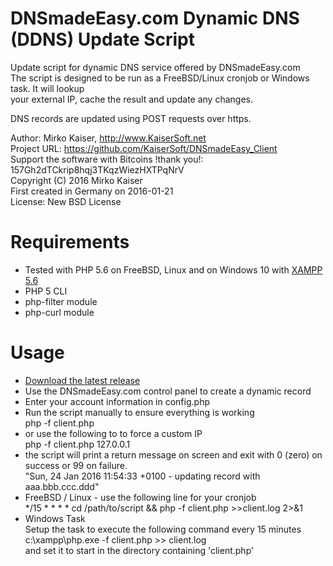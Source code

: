 DNSmadeEasy.com Dynamic DNS (DDNS) Update Script
================================================
Update script for dynamic DNS service offered by DNSmadeEasy.com    
The script is designed to be run as a FreeBSD/Linux cronjob or Windows task. It will lookup    
your external IP, cache the result and update any changes.   
    
DNS records are updated using POST requests over https.   
    
Author: Mirko Kaiser, http://www.KaiserSoft.net   
Project URL: https://github.com/KaiserSoft/DNSmadeEasy_Client    
Support the software with Bitcoins !thank you!: 157Gh2dTCkrip8hqj3TKqzWiezHXTPqNrV    
Copyright (C) 2016 Mirko Kaiser    
First created in Germany on 2016-01-21    
License: New BSD License    
    

Requirements
============
* Tested with PHP 5.6 on FreeBSD, Linux and on Windows 10 with [XAMPP 5.6](https://www.apachefriends.org/index.html)
* PHP 5 CLI
* php-filter module
* php-curl module


Usage
=====
*  [Download the latest release](https://github.com/KaiserSoft/DNSmadeEasy_Client/archive/2016-01-24.zip)
*  Use the DNSmadeEasy.com control panel to create a dynamic record
*  Enter your account information in config.php
*  Run the script manually to ensure everything is working    
   php -f client.php    
* or use the following to to force a custom IP    
   php -f client.php 127.0.0.1    
* the script will print a return message on screen and exit with 0 (zero) on success or 99 on failure.    
  "Sun, 24 Jan 2016 11:54:33 +0100 - updating record with aaa.bbb.ccc.ddd"    
* FreeBSD / Linux - use the following line for your cronjob    
  */15 * * * * cd /path/to/script && php -f client.php >>client.log 2>&1    
* Windows Task    
  Setup the task to execute the following command every 15 minutes    
  c:\xampp\php.exe -f client.php >> client.log    
  and set it to start in the directory containing 'client.php'
